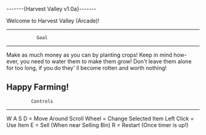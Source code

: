 
-------{Harvest Valley v1.0a}-------

Welcome to Harvest Valley (Arcade)!

-----------------------------------
               Goal
-----------------------------------
Make as much money as you can by
planting crops! Keep in mind how-
ever, you need to water them to
make them grow! Don't leave them 
alone for too long, if you do they'
ll become rotten and worth nothing!


Happy Farming!
-----------------------------------
             Controls
-----------------------------------
W A S D = Move Around
Scroll Wheel = Change Selected Item
Left Click = Use Item
E = Sell (When near Selling Bin)
R = Restart (Once timer is up!)